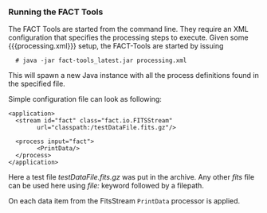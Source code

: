 ### Running the FACT Tools

The FACT Tools are started from the command line. They require an XML configuration
that specifies the processing steps to execute. Given some {{{processing.xml}}} 
setup, the FACT-Tools are started by issuing

      # java -jar fact-tools_latest.jar processing.xml

This will spawn a new Java instance with all the process definitions found in the
specified file.

Simple configuration file can look as following:


	<application>
	  <stream id="fact" class="fact.io.FITSStream" 
	  		url="classpath:/testDataFile.fits.gz"/>
	
	  <process input="fact">
	  		<PrintData/>
	  </process>
	</application>


Here a test file *testDataFile.fits.gz* was put in the archive. 
Any other *fits* file can be used here using *file:* keyword followed by a filepath.

On each data item from the FitsStream ``PrintData`` processor is applied.
